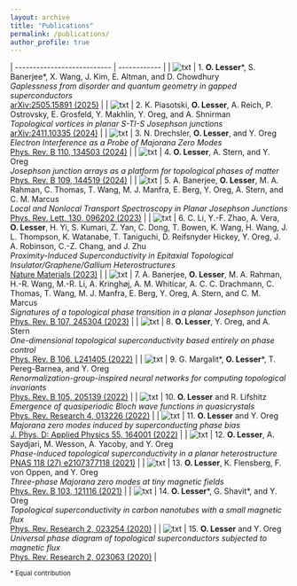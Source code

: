```yaml
---
layout: archive
title: "Publications"
permalink: /publications/
author_profile: true
---
```


<p></p>

| --------------------------- | ------------ |
| ![txt](/images/thumbnails/2505.15891.jpg) | 1. **O. Lesser**\*, S. Banerjee\*, X. Wang, J. Kim, E. Altman, and D. Chowdhury<br/>_Gaplessness from disorder and quantum geometry in gapped superconductors_<br/>[arXiv:2505.15891 (2025)](https://arxiv.org/abs/2505.15891) |
| ![txt](/images/thumbnails/2411.10335.jpg) | 2. K. Piasotski, **O. Lesser**, A. Reich, P. Ostrovsky, E. Grosfeld, Y. Makhlin, Y. Oreg, and A. Shnirman<br/>_Topological vortices in planar S-TI-S Josephson junctions_<br/>[arXiv:2411.10335 (2024)](https://arxiv.org/abs/2411.10335) |
| ![txt](/images/thumbnails/2402.09525.jpg) | 3. N. Drechsler, **O. Lesser**, and Y. Oreg<br/>_Electron Interference as a Probe of Majorana Zero Modes_<br/>[Phys. Rev. B 110, 134503 (2024)](https://doi.org/10.1103/PhysRevB.110.134503) |
| ![txt](/images/thumbnails/2308.14795.jpg) | 4. **O. Lesser**, A. Stern, and Y. Oreg<br/>_Josephson junction arrays as a platform for topological phases of matter_<br/>[Phys. Rev. B 109, 144519 (2024)](https://doi.org/10.1103/PhysRevB.109.144519) |
| ![txt](/images/thumbnails/PhysRevLett.130.096202.jpg) | 5. A. Banerjee, **O. Lesser**, M. A. Rahman, C. Thomas, T. Wang, M. J. Manfra, E. Berg, Y. Oreg, A. Stern, and C. M. Marcus<br/>_Local and Nonlocal Transport Spectroscopy in Planar Josephson Junctions_<br/>[Phys. Rev. Lett. 130, 096202 (2023)](https://doi.org/10.1103/PhysRevLett.130.096202) |
| ![txt](/images/thumbnails/s41563-023-01478-4.jpg) | 6. C. Li, Y.-F. Zhao, A. Vera, **O. Lesser**, H. Yi, S. Kumari, Z. Yan, C. Dong, T. Bowen, K. Wang, H. Wang, J. L. Thompson, K. Watanabe, T. Taniguchi, D. Reifsnyder Hickey, Y. Oreg, J. A. Robinson, C.-Z. Chang, and J. Zhu<br/>_Proximity-Induced Superconductivity in Epitaxial Topological Insulator/Graphene/Gallium Heterostructures_<br/>[Nature Materials (2023)](https://doi.org/10.1038/s41563-023-01478-4) |
| ![txt](/images/thumbnails/PhysRevB.107.245304.jpg) | 7. A. Banerjee, **O. Lesser**, M. A. Rahman, H.-R. Wang, M.-R. Li, A. Kringhøj, A. M. Whiticar, A. C. C. Drachmann, C. Thomas, T. Wang, M. J. Manfra, E. Berg, Y. Oreg, A. Stern, and C. M. Marcus<br/>_Signatures of a topological phase transition in a planar Josephson junction_<br/>[Phys. Rev. B 107, 245304 (2023)](https://journals.aps.org/prb/abstract/10.1103/PhysRevB.107.245304) |
| ![txt](/images/thumbnails/PhysRevB.106.L241405.jpg) | 8. **O. Lesser**, Y. Oreg, and A. Stern<br/>_One-dimensional topological superconductivity based entirely on phase control_<br/>[Phys. Rev. B 106, L241405 (2022)](https://dx.doi.org/10.1103/PhysRevB.106.L241405) |
| ![txt](/images/thumbnails/PhysRevB.105.205139.jpg) | 9. G. Margalit\*, **O. Lesser**\*, T. Pereg-Barnea, and Y. Oreg<br/>_Renormalization-group-inspired neural networks for computing topological invariants_<br/>[Phys. Rev. B 105, 205139 (2022)](https://dx.doi.org/10.1103/PhysRevB.105.205139) |
| ![txt](/images/thumbnails/PhysRevResearch.4.013226.jpg) | 10. **O. Lesser** and R. Lifshitz<br/>_Emergence of quasiperiodic Bloch wave functions in quasicrystals_<br/>[Phys. Rev. Research 4, 013226 (2022)](https://dx.doi.org/10.1103/PhysRevResearch.4.013226) |
| ![txt](/images/thumbnails/ac4a37.jpg) | 11. **O. Lesser** and Y. Oreg<br/>_Majorana zero modes induced by superconducting phase bias_<br/>[J. Phys. D: Applied Physics 55, 164001 (2022)](https://dx.doi.org/10.1088/1361-6463/ac4a37) |
| ![txt](/images/thumbnails/pnas.2107377118.jpg) | 12. **O. Lesser**, A. Saydjari, M. Wesson, A. Yacoby, and Y. Oreg<br/>_Phase-induced topological superconductivity in a planar heterostructure_<br/>[PNAS 118 (27) e2107377118 (2021)](https://dx.doi.org/10.1073/pnas.2107377118) |
| ![txt](/images/thumbnails/PhysRevB.103.L121116.jpg) | 13. **O. Lesser**, K. Flensberg, F. von Oppen, and Y. Oreg<br/>_Three-phase Majorana zero modes at tiny magnetic fields_<br/>[Phys. Rev. B 103, 121116 (2021)](https://dx.doi.org/10.1103/PhysRevB.103.L121116) |
| ![txt](/images/thumbnails/PhysRevResearch.2.023254.jpg) | 14. **O. Lesser**\*, G. Shavit\*, and Y. Oreg<br/>_Topological superconductivity in carbon nanotubes with a small magnetic flux_<br/>[Phys. Rev. Research 2, 023254 (2020)](https://dx.doi.org/10.1103/PhysRevResearch.2.023254) |
| ![txt](/images/thumbnails/PhysRevResearch.2.023063.jpg) | 15. **O. Lesser** and Y. Oreg<br/>_Universal phase diagram of topological superconductors subjected to magnetic flux_<br/>[Phys. Rev. Research 2, 023063 (2020)](https://dx.doi.org/10.1103/PhysRevResearch.2.023063) |

<sub>* Equal contribution</sub>
